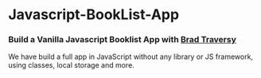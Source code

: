 # Javascript-BookList-App
### Build a Vanilla Javascript Booklist App with [Brad Traversy](https://www.youtube.com/watch?v=JaMCxVWtW58)
 We have build a full app in JavaScript without any library or JS framework, using classes, local storage and more.

